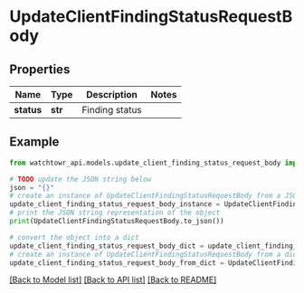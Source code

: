 # UpdateClientFindingStatusRequestBody


## Properties

Name | Type | Description | Notes
------------ | ------------- | ------------- | -------------
**status** | **str** | Finding status | 

## Example

```python
from watchtowr_api.models.update_client_finding_status_request_body import UpdateClientFindingStatusRequestBody

# TODO update the JSON string below
json = "{}"
# create an instance of UpdateClientFindingStatusRequestBody from a JSON string
update_client_finding_status_request_body_instance = UpdateClientFindingStatusRequestBody.from_json(json)
# print the JSON string representation of the object
print(UpdateClientFindingStatusRequestBody.to_json())

# convert the object into a dict
update_client_finding_status_request_body_dict = update_client_finding_status_request_body_instance.to_dict()
# create an instance of UpdateClientFindingStatusRequestBody from a dict
update_client_finding_status_request_body_from_dict = UpdateClientFindingStatusRequestBody.from_dict(update_client_finding_status_request_body_dict)
```
[[Back to Model list]](../README.md#documentation-for-models) [[Back to API list]](../README.md#documentation-for-api-endpoints) [[Back to README]](../README.md)


